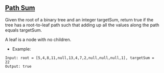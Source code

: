 ## [Path Sum](https://leetcode.com/problems/path-sum/)


Given the root of a binary tree and an integer targetSum, return true if the tree has a root-to-leaf path such that adding up all the values along the path equals targetSum.

A leaf is a node with no children.


- Example:
```
Input: root = [5,4,8,11,null,13,4,7,2,null,null,null,1], targetSum = 22
Output: true
```
